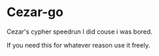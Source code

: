 # Cezar-go

Cezar's cypher speedrun I did couse i was bored.

If you need this for whatever reason use it freely.